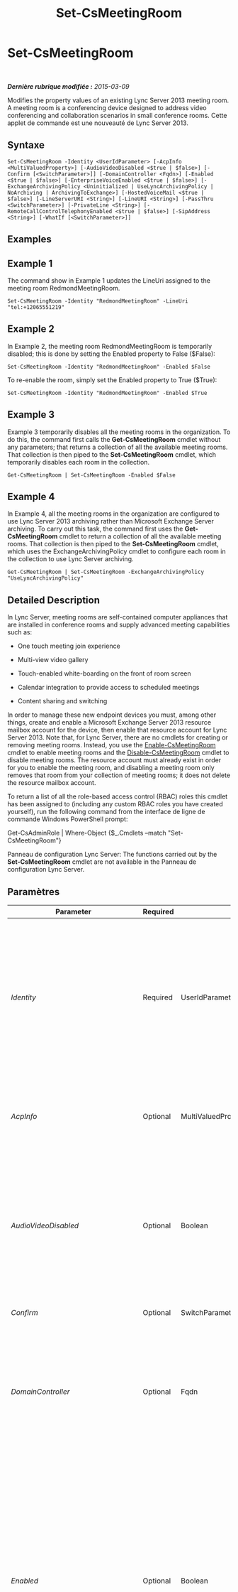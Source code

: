 ﻿---
title: Set-CsMeetingRoom
TOCTitle: Set-CsMeetingRoom
ms:assetid: 3dd02280-6407-4e17-929c-7070f8d1c3cf
ms:mtpsurl: https://technet.microsoft.com/fr-fr/library/JJ204831(v=OCS.15)
ms:contentKeyID: 49296978
ms.date: 05/20/2016
mtps_version: v=OCS.15
ms.translationtype: HT
---

# Set-CsMeetingRoom

 

_**Dernière rubrique modifiée :** 2015-03-09_

Modifies the property values of an existing Lync Server 2013 meeting room. A meeting room is a conferencing device designed to address video conferencing and collaboration scenarios in small conference rooms. Cette applet de commande est une nouveauté de Lync Server 2013.

## Syntaxe

    Set-CsMeetingRoom -Identity <UserIdParameter> [-AcpInfo <MultiValuedProperty>] [-AudioVideoDisabled <$true | $false>] [-Confirm [<SwitchParameter>]] [-DomainController <Fqdn>] [-Enabled <$true | $false>] [-EnterpriseVoiceEnabled <$true | $false>] [-ExchangeArchivingPolicy <Uninitialized | UseLyncArchivingPolicy | NoArchiving | ArchivingToExchange>] [-HostedVoiceMail <$true | $false>] [-LineServerURI <String>] [-LineURI <String>] [-PassThru <SwitchParameter>] [-PrivateLine <String>] [-RemoteCallControlTelephonyEnabled <$true | $false>] [-SipAddress <String>] [-WhatIf [<SwitchParameter>]]

## Examples

## Example 1

The command show in Example 1 updates the LineUri assigned to the meeting room RedmondMeetingRoom.

    Set-CsMeetingRoom -Identity "RedmondMeetingRoom" -LineUri "tel:+12065551219"

## Example 2

In Example 2, the meeting room RedmondMeetingRoom is temporarily disabled; this is done by setting the Enabled property to False ($False):

    Set-CsMeetingRoom -Identity "RedmondMeetingRoom" -Enabled $False

To re-enable the room, simply set the Enabled property to True ($True):

    Set-CsMeetingRoom -Identity "RedmondMeetingRoom" -Enabled $True

## Example 3

Example 3 temporarily disables all the meeting rooms in the organization. To do this, the command first calls the **Get-CsMeetingRoom** cmdlet without any parameters; that returns a collection of all the available meeting rooms. That collection is then piped to the **Set-CsMeetingRoom** cmdlet, which temporarily disables each room in the collection.

    Get-CsMeetingRoom | Set-CsMeetingRoom -Enabled $False

## Example 4

In Example 4, all the meeting rooms in the organization are configured to use Lync Server 2013 archiving rather than Microsoft Exchange Server archiving. To carry out this task, the command first uses the **Get-CsMeetingRoom** cmdlet to return a collection of all the available meeting rooms. That collection is then piped to the **Set-CsMeetingRoom** cmdlet, which uses the ExchangeArchivingPolicy cmdlet to configure each room in the collection to use Lync Server archiving.

    Get-CsMeetingRoom | Set-CsMeetingRoom -ExchangeArchivingPolicy "UseLyncArchivingPolicy"

## Detailed Description

In Lync Server, meeting rooms are self-contained computer appliances that are installed in conference rooms and supply advanced meeting capabilities such as:

  - One touch meeting join experience

  - Multi-view video gallery

  - Touch-enabled white-boarding on the front of room screen

  - Calendar integration to provide access to scheduled meetings

  - Content sharing and switching

In order to manage these new endpoint devices you must, among other things, create and enable a Microsoft Exchange Server 2013 resource mailbox account for the device, then enable that resource account for Lync Server 2013. Note that, for Lync Server, there are no cmdlets for creating or removing meeting rooms. Instead, you use the [Enable-CsMeetingRoom](enable-csmeetingroom.md) cmdlet to enable meeting rooms and the [Disable-CsMeetingRoom](disable-csmeetingroom.md) cmdlet to disable meeting rooms. The resource account must already exist in order for you to enable the meeting room, and disabling a meeting room only removes that room from your collection of meeting rooms; it does not delete the resource mailbox account.

To return a list of all the role-based access control (RBAC) roles this cmdlet has been assigned to (including any custom RBAC roles you have created yourself), run the following command from the interface de ligne de commande Windows PowerShell prompt:

Get-CsAdminRole | Where-Object {$\_.Cmdlets –match "Set-CsMeetingRoom"}

Panneau de configuration Lync Server: The functions carried out by the **Set-CsMeetingRoom** cmdlet are not available in the Panneau de configuration Lync Server.

## Paramètres


<table>
<colgroup>
<col style="width: 25%" />
<col style="width: 25%" />
<col style="width: 25%" />
<col style="width: 25%" />
</colgroup>
<thead>
<tr class="header">
<th>Parameter</th>
<th>Required</th>
<th>Type</th>
<th>Description</th>
</tr>
</thead>
<tbody>
<tr class="odd">
<td><p><em>Identity</em></p></td>
<td><p>Required</p></td>
<td><p>UserIdParameter</p></td>
<td><p>Indicates the Identity of the meeting room to be modified. Meeting room Identities are typically specified using one of four formats: 1) the room's SIP address; 2) the room's user principal name (UPN); 3) the room's domain name and logon name, in the form domain\logon (for example, litwareinc\room14); and, 4) the room's Active Directory display name (for example, Room 14). You can also reference a room account by using the room's Active Directory distinguished name.</p>
<p></p></td>
</tr>
<tr class="even">
<td><p><em>AcpInfo</em></p></td>
<td><p>Optional</p></td>
<td><p>MultiValuedProperty</p></td>
<td><p>Enables you to assign one or more third-party audio conferencing providers to a meeting room. However, it is recommended that you use the <strong>Set-UserAcp</strong> cmdlet to assign Audio conferencing providers.</p></td>
</tr>
<tr class="odd">
<td><p><em>AudioVideoDisabled</em></p></td>
<td><p>Optional</p></td>
<td><p>Boolean</p></td>
<td><p>Indicates whether the room is allowed to make audio/visual (A/V) calls by using Lync 2013. If set to True, the room will largely be restricted to sending and receiving instant messages.</p>
<p>You cannot disable A/V communications if a room is currently enabled for remote call control, Enterprise Voice, and/or Internet Protocol private branch exchange (IP-PBX) soft phone routing.</p></td>
</tr>
<tr class="even">
<td><p><em>Confirm</em></p></td>
<td><p>Optional</p></td>
<td><p>SwitchParameter</p></td>
<td><p>Prompts you for confirmation before executing the command.</p></td>
</tr>
<tr class="odd">
<td><p><em>DomainController</em></p></td>
<td><p>Optional</p></td>
<td><p>Fqdn</p></td>
<td><p>Enables you to connect to the specified domain controller in order to retrieve meeting room information. To connect to a particular domain controller, include the DomainController parameter followed by the computer name (for example, atl-dc-001) or its fully qualified domain name (FQDN) (for example, atl-dc-001.litwareinc.com).</p></td>
</tr>
<tr class="even">
<td><p><em>Enabled</em></p></td>
<td><p>Optional</p></td>
<td><p>Boolean</p></td>
<td><p>Indicates whether or not the room has been enabled for Lync Server 2013. If you set this value to False, the room will no longer be able to log on to Lync Server; setting this value to True re-enables the meeting room's logon privileges.</p>
<p>If you disable an account by using the Enabled parameter, the information associated with that account (including assigned policies and whether or not the room is enabled for Enterprise Voice and/or remote call control) is retained. If you later re-enable the account by using the Enabled parameter, the associated account information will be restored. This differs from using the <strong>Disable-CsMeetingRoom</strong> cmdlet to disable a meeting room account. When you run Disable-CsMeetingRoom, all the Lync Server data associated with that account is deleted.</p></td>
</tr>
<tr class="odd">
<td><p><em>EnterpriseVoiceEnabled</em></p></td>
<td><p>Optional</p></td>
<td><p>Boolean</p></td>
<td><p>Indicates whether the room has been enabled for Enterprise Voice, which is the Microsoft implementation of Voice over Internet Protocol (VoIP). With Enterprise Voice, rooms can make telephone calls using the Internet rather than using the standard telephone network.</p></td>
</tr>
<tr class="even">
<td><p><em>ExchangeArchivingPolicy</em></p></td>
<td><p>Optional</p></td>
<td><p>ExchangeArchivingPolicyOptionsEnum</p></td>
<td><p>Indicates how (and where) the room's instant messaging and conferencing sessions will be archived. Allowed values are:</p>
<p>* Uninitialized</p>
<p>* UseLyncArchivingPolicy</p>
<p>* NoArchiving</p>
<p>* ArchivingToExchange</p></td>
</tr>
<tr class="odd">
<td><p><em>HostedVoiceMail</em></p></td>
<td><p>Optional</p></td>
<td><p>Boolean</p></td>
<td><p>When set to True, enables a room's voice mail calls to be routed to a hosted version of Microsoft Exchange Server 2013. In addition, setting this option to True enables rooms to directly place a call to another user’s voice mail.</p></td>
</tr>
<tr class="even">
<td><p><em>LineServerURI</em></p></td>
<td><p>Optional</p></td>
<td><p>String</p></td>
<td><p>The URI of the remote call control telephone gateway assigned to the room. The LineServerUri is the gateway URI, prefaced by &quot;sip:&quot;. For example:</p>
<p>-LineServerUri &quot;sip:rccgateway@litwareinc.com&quot;</p></td>
</tr>
<tr class="odd">
<td><p><em>LineURI</em></p></td>
<td><p>Optional</p></td>
<td><p>String</p></td>
<td><p>Phone number assigned to the room. The line Uniform Resource Identifier (URI) must be specified using the E.164 format and use the &quot;TEL:&quot; prefix. For example:</p>
<p>-LineUri &quot;TEL:+14255551297&quot;</p>
<p>Any extension number should be added to the end of the line URI, for example:</p>
<p>-LineUri &quot;TEL:+14255551297;ext=51297”</p></td>
</tr>
<tr class="even">
<td><p><em>PassThru</em></p></td>
<td><p>Optional</p></td>
<td><p>SwitchParameter</p></td>
<td><p>Enables you to pass a meeting room object through the pipeline that represents the meeting room being modified. By default, the <strong>Set-CsMeetingRoom</strong> cmdlet does not pass objects through the pipeline.</p></td>
</tr>
<tr class="odd">
<td><p><em>PrivateLine</em></p></td>
<td><p>Optional</p></td>
<td><p>String</p></td>
<td><p>Phone number for the room private telephone line. A private line is a phone number that is not published in Active Directory Domain Services (AD DS) and, as a result, is not readily available to other people. In addition, this private line bypasses most in-bound call routing rules; for example, a call to a private line will not be forwarded to a room's delegates. Private lines are often used for personal phone calls or for business calls that should be kept separate from other team members.</p>
<p>The private line value should be specified using the E.164 format, and be prefixed by the &quot;TEL:&quot; prefix. For example:</p>
<p>-PrivateLine &quot;TEL:+14255551297&quot;</p></td>
</tr>
<tr class="even">
<td><p><em>RemoteCallControlTelephonyEnabled</em></p></td>
<td><p>Optional</p></td>
<td><p>Boolean</p></td>
<td><p>Indicates whether the room has been enabled for remote call control telephony. When enabled for remote call control, a room can employ Lync Server 2013 to answer phone calls made to his or her desk phone. Phone calls can also be made using Lync. These calls all rely on the standard telephone network, also known as the public switched telephone network (PSTN). To make and receive phone calls over the Internet, the room must be enabled for Enterprise Voice. For details, see the parameter EnterpriseVoiceEnabled.</p>
<p>To be enabled for remote call control, a room must also have both a LineUri and a LineServerUri.</p></td>
</tr>
<tr class="odd">
<td><p><em>SipAddress</em></p></td>
<td><p>Optional</p></td>
<td><p>String</p></td>
<td><p>Unique identifier (similar to an email address) that allows the room to communicate using SIP devices such as Lync 2013. The SIP address must use the sip: prefix as well as a valid SIP domain; for example:</p>
<p>-SipAddress &quot;sip:room14@litwareinc.com&quot;</p></td>
</tr>
<tr class="even">
<td><p><em>WhatIf</em></p></td>
<td><p>Optional</p></td>
<td><p>SwitchParameter</p></td>
<td><p>Describes what would happen if you executed the command without actually executing the command.</p></td>
</tr>
</tbody>
</table>


## Input Types

The **Set-CsMeetingRoom** cmdlet accepts pipelined instances of the Microsoft.Rtc.Management.ADConnect.Schema.OCSADMeetingRoom object.

## Return Types

None. Instead, the **Set-CsMeetingRoom** cmdlet modifies existing instances of the Microsoft.Rtc.Management.ADConnect.Schema.OCSADMeetingRoom object.

## Voir aussi

#### Autres ressources

[Disable-CsMeetingRoom](disable-csmeetingroom.md)  
[Enable-CsMeetingRoom](enable-csmeetingroom.md)  
[Get-CsMeetingRoom](get-csmeetingroom.md)  
[Move-CsMeetingRoom](move-csmeetingroom.md)

